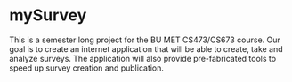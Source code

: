 mySurvey
========

This is a semester long project for the BU MET CS473/CS673 course. Our goal is to create an internet application that will be able to create, take and analyze surveys.
The application will also provide pre-fabricated tools to speed up survey creation and publication.  

